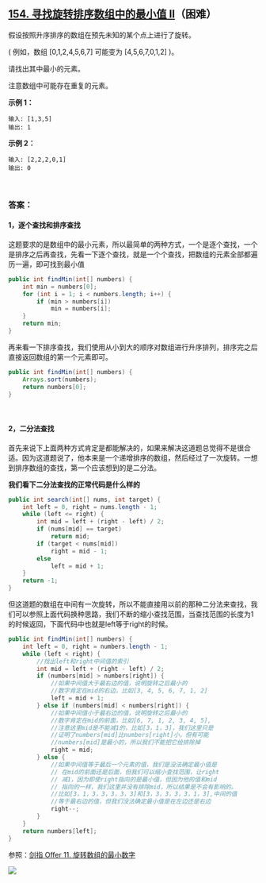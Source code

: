 ## [154. 寻找旋转排序数组中的最小值 II](https://leetcode-cn.com/problems/find-minimum-in-rotated-sorted-array-ii/)（困难）

假设按照升序排序的数组在预先未知的某个点上进行了旋转。

( 例如，数组 [0,1,2,4,5,6,7] 可能变为 [4,5,6,7,0,1,2] )。

请找出其中最小的元素。

注意数组中可能存在重复的元素。

**示例 1：**

```
输入: [1,3,5]
输出: 1
```

**示例 2：**

```
输入: [2,2,2,0,1]
输出: 0
```

<br/>

### 答案：

#### 1，逐个查找和排序查找

这题要求的是数组中的最小元素，所以最简单的两种方式，一个是逐个查找，一个是排序之后再查找，先看一下逐个查找，就是一个个查找，把数组的元素全部都遍历一遍，即可找到最小值

```java
public int findMin(int[] numbers) {
    int min = numbers[0];
    for (int i = 1; i < numbers.length; i++) {
        if (min > numbers[i])
            min = numbers[i];
    }
    return min;
}
```

再来看一下排序查找，我们使用从小到大的顺序对数组进行升序排列，排序完之后直接返回数组的第一个元素即可。

```java
public int findMin(int[] numbers) {
    Arrays.sort(numbers);
    return numbers[0];
}
```

<br/>

#### 2，二分法查找

首先来说下上面两种方式肯定是都能解决的，如果来解决这道题总觉得不是很合适。因为这道题说了，他本来是一个递增排序的数组，然后经过了一次旋转。一想到排序数组的查找，第一个应该想到的是二分法。

**我们看下二分法查找的正常代码是什么样的**

```java
public int search(int[] nums, int target) {
    int left = 0, right = nums.length - 1;
    while (left <= right) {
        int mid = left + (right - left) / 2;
        if (nums[mid] == target)
            return mid;
        if (target < nums[mid])
            right = mid - 1;
        else
            left = mid + 1;
    }
    return -1;
}
```

但这道题的数组在中间有一次旋转，所以不能直接用以前的那种二分法来查找，我们可以参照上面代码换种思路，我们不断的缩小查找范围，当查找范围的长度为1的时候返回，下面代码中也就是left等于right的时候。

```java
public int findMin(int[] numbers) {
    int left = 0, right = numbers.length - 1;
    while (left < right) {
        //找出left和right中间值的索引
        int mid = left + (right - left) / 2;
        if (numbers[mid] > numbers[right]) {
            //如果中间值大于最右边的值，说明旋转之后最小的
            //数字肯定在mid的右边，比如[3, 4, 5, 6, 7, 1, 2]
            left = mid + 1;
        } else if (numbers[mid] < numbers[right]) {
            //如果中间值小于最右边的值，说明旋转之后最小的
            //数字肯定在mid的前面，比如[6, 7, 1, 2, 3, 4, 5],
            //注意这里mid是不能减1的，比如[3，1，3]，我们这里只是
            //证明了numbers[mid]比numbers[right]小，但有可能
            //numbers[mid]是最小的，所以我们不能把它给排除掉
            right = mid;
        } else {
            //如果中间值等于最后一个元素的值，我们是没法确定最小值是
            // 在mid的前面还是后面，但我们可以缩小查找范围，让right
            // 减1，因为即使right指向的是最小值，但因为他的值和mid
            // 指向的一样，我们这里并没有排除mid，所以结果是不会有影响的。
            //比如[3，1，3，3，3，3，3]和[3，3，3，3，3，1，3],中间的值
            //等于最右边的值，但我们没法确定最小值是在左边还是右边
            right--;
        }
    }
    return numbers[left];
}
```



参照：[剑指 Offer 11. 旋转数组的最小数字](https://github.com/sdwwld/leetCode/blob/master/src/main/java/com/wld/java/offer/剑指Offer11.md)



![](https://img-blog.csdnimg.cn/20200807155236311.png)

#### 